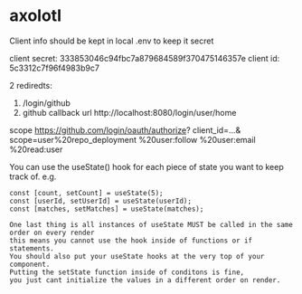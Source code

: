 # axolotl

Client info should be kept in local .env to keep it secret

client secret: 333853046c94fbc7a879684589f370475146357e
client id: 5c3312c7f96f4983b9c7

2 rediredts: 
1. /login/github
2. github callback url http://localhost:8080/login/user/home

scope https://github.com/login/oauth/authorize?
  client_id=...&
  scope=user%20repo_deployment
  %20user:follow
  %20user:email
  %20read:user


   You can use the useState() hook for each piece of state you want to keep track of.
    e.g.
    
    const [count, setCount] = useState(5);
    const [userId, setUserId] = useState(userId);
    const [matches, setMatches] = useState(matches);

    One last thing is all instances of useState MUST be called in the same order on every render
    this means you cannot use the hook inside of functions or if statements. 
    You should also put your useState hooks at the very top of your component.
    Putting the setState function inside of conditons is fine, 
    you just cant initialize the values in a different order on render.
  